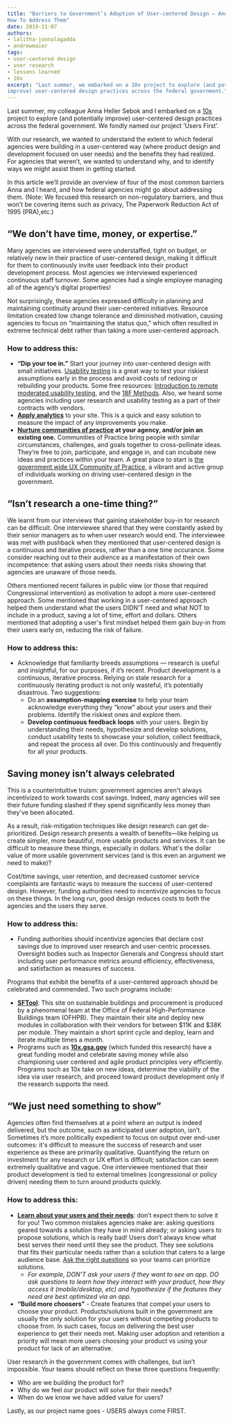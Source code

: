 ```yaml
---
title: "Barriers to Government’s Adoption of User-centered Design — And
How To Address Them"
date: 2019-11-07
authors:
- lalitha-jonnalagadda
- andrewmaier
tags:
- user-centered design
- user research
- lessons learned
- 10x
excerpt: "Last summer, we embarked on a 10x project to explore (and potentially
improve) user-centered design practices across the federal government."
---
```


Last summer, my colleague Anna Heller Sebok and I embarked on a
[10x](https://10x.gsa.gov) project to explore (and potentially
improve) user-centered design practices across the federal government.
We fondly named our project ‘Users First’.

With our research, we wanted to understand the extent to which federal
agencies were building in a user-centered way (where product design and
development focused on user needs) and the benefits they had realized.
For agencies that weren’t, we wanted to understand why, and to identify
ways we might assist them in getting started.

In this article we’ll provide an overview of four of the most common
barriers Anna and I heard, and how federal agencies might go about
addressing them. (Note: We focused this research on non-regulatory
barriers, and thus won’t be covering items such as privacy, The
Paperwork Reduction Act of 1995 (PRA),etc.)

## “We don’t have time, money, or expertise.”

Many agencies we interviewed were understaffed, tight on budget, or
relatively new in their practice of user-centered design, making it
difficult for them to continuously invite user feedback into their
product development process. Most agencies we interviewed experienced
continuous staff turnover. Some agencies had a single employee managing
all of the agency’s digital properties!

Not surprisingly, these agencies expressed difficulty in planning and
maintaining continuity around their user-centered initiatives. Resource
limitation created low change tolerance and diminished motivation,
causing agencies to focus on “maintaining the status quo,” which often
resulted in extreme technical debt rather than taking a more
user-centered approach.

### How to address this:

- **“Dip your toe in.”** Start your journey into user-centered design with small initiatives. [Usability testing](https://methods.18f.gov/validate/usability-testing/) is a great way to test your riskiest assumptions early in the process and avoid costs of redoing or rebuilding your products. Some free resources: [Introduction to remote moderated usability testing](https://18f.gsa.gov/2018/11/14/introduction-to-remote-moderated-usability-testing-part-1/), and the [18F Methods](https://methods.18f.gov/). Also, we heard some agencies including user research and usability testing as a part of their contracts with vendors.
- **[Apply analytics](https://digital.gov/dap/)** to your site. This is a quick and easy solution to measure the impact of any improvements you make.
- **[Nurture communities of practice](https://18f.gsa.gov/2019/03/07/six-ways-we-improved-tts-design-research-guild/) at your agency, and/or join an existing one.** Communities of Practice bring people with similar circumstances, challenges, and goals together to cross-pollinate ideas. They’re free to join, participate, and engage in, and can incubate new ideas and practices within your team. A great place to start is [the government wide UX Community of Practice](https://digital.gov/communities/user-experience/), a vibrant and active group of individuals working on driving user-centered design in the government.

## “Isn’t research a one-time thing?”

We learnt from our interviews that gaining stakeholder buy-in for
research can be difficult. One interviewee shared that they were
constantly asked by their senior managers as to when user research would
end. The interviewee was met with pushback when they mentioned that
user-centered design is a continuous and iterative process, rather than
a one time occurance. Some consider reaching out to their audience as a
manifestation of their own incompetence: that asking users about their
needs risks showing that agencies are unaware of those needs.

Others mentioned recent failures in public view (or those that
required Congressional intervention) as motivation to adopt a more
user-centered approach. Some mentioned that working in a user-centered
approach helped them understand what the users DIDN’T need and what NOT
to include in a product, saving a lot of time, effort and dollars.
Others mentioned that adopting a user's first mindset helped them gain
buy-in from their users early on, reducing the risk of failure.

### How to address this:

-   Acknowledge that familiarity breeds assumptions — research is useful and insightful, for our purposes, if it’s recent. Product development is a continuous, iterative process. Relying on stale research for a continuously iterating product is not only wasteful, it’s potentially disastrous. Two suggestions:
    -   Do an **assumption-mapping exercise** to help your team acknowledge everything they “know” about your users and their problems. Identify the riskiest ones and explore them.
    -   **Develop continuous feedback loops** with your users. Begin by understanding their needs, hypothesize and develop solutions, conduct usability tests to showcase your solution, collect feedback, and repeat the process all over. Do this continuously and frequently for all your products.

## Saving money isn’t always celebrated

This is a counterintuitive truism: government agencies aren't always incentivized to work towards cost savings. Indeed, many agencies will
see their future funding slashed if they spend significantly less money than they've been allocated.

As a result, risk-mitigation techniques like design research can get de-prioritized. Design research presents a wealth of benefits—like
helping us create simpler, more beautiful, more usable products and
services. It can be difficult to measure these things, especially in
dollars. What's the dollar value of more usable government services (and
is this even an argument we need to make)?

Cost/time savings, user retention, and decreased customer service
complaints are fantastic ways to measure the success of user-centered
design. However, funding authorities need to incentivize agencies to
focus on these things. In the long run, good design reduces costs to
both the agencies and the users they serve.

### How to address this:

-   Funding authorities should incentivize agencies that declare cost savings due to improved user research and user-centric processes. Oversight bodies such as Inspector Generals and Congress should start including user performance metrics around efficiency, effectiveness, and satisfaction as measures of success.

Programs that exhibit the benefits of a user-centered approach should be
celebrated and commended. Two such programs include:

  -   **[SFTool](https://sftool.gov/)**: This site on sustainable buildings and procurement is produced by a phenomenal team at the Office of Federal High-Performance Buildings team (OFHPB). They maintain their site and deploy new modules in collaboration with their vendors for between $11K and $38K per module. They maintain a short sprint cycle and deploy, learn and iterate multiple times a month.
  -   Programs such as **[10x.gsa.gov](https://10x.gsa.gov/)** (which funded this research) have a great funding model and celebrate saving money while also championing user centered and agile product principles very efficiently. Programs such as 10x take on new ideas, determine the viability of the idea via user research, and proceed toward product development only if the research supports the need.

## “We just need something to show”

Agencies often find themselves at a point where an output is indeed
delivered, but the outcome, such as anticipated user adoption, isn’t.
Sometimes it’s more politically expedient to focus on output over
end-user outcomes: it's difficult to measure the success of research and
user experience as these are primarily qualitative. Quantifying the
return on investment for any research or UX effort is difficult;
satisfaction can seem extremely qualitative and vague. One interviewee
mentioned that their product development is tied to external timelines
(congressional or policy driven) needing them to turn around products
quickly.

### How to address this:

- **[Learn about your users and their needs](https://playbook.cio.gov/#play1)**: don’t expect them to solve it for you! Two common mistakes agencies make are: asking questions geared towards a solution they have in mind already; or asking users to propose solutions, which is really bad! Users don’t always know what best serves their need until they see the product. They see solutions that fits their particular needs rather than a solution that caters to a large audience base. [Ask the right questions](https://methods.18f.gov/discover/stakeholder-and-user-interviews/) so your teams can prioritize solutions.
    -   *For example, DON’T ask your users if they want to see an app. DO ask questions to learn how they interact with your product, how they access it (mobile/desktop, etc) and hypothesize if the features they need are best optimized via an app*.
-   **“Build more choosers”** - Create features that compel your users to choose your product. Products/solutions built in the government are usually the only solution for your users without competing products to choose from. In such cases, focus on delivering the best user experience to get their needs met. Making user adoption and retention a priority will mean more users choosing your product vs using your product for lack of an alternative.

User research in the government comes with challenges, but isn’t impossible. Your teams should reflect on these three questions frequently:

-   Who are we building the product for?
-   Why do we feel our product will solve for their needs?
-   When do we know we have added value for users?

Lastly, as our project name goes - USERS always come FIRST.
